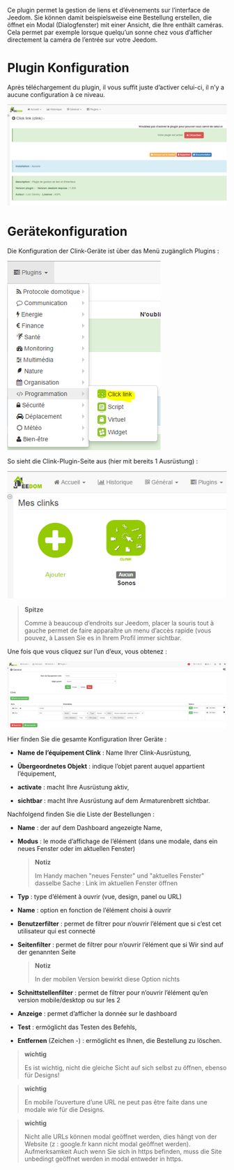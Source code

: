 Ce plugin permet la gestion de liens et d’évènements sur l’interface de
Jeedom. Sie können damit beispielsweise eine Bestellung erstellen, die
öffnet ein Modal (Dialogfenster) mit einer Ansicht, die Ihre enthält
caméras. Cela permet par exemple lorsque quelqu’un sonne chez vous
d’afficher directement la caméra de l’entrée sur votre Jeedom.

Plugin Konfiguration 
=======================

Après téléchargement du plugin, il vous suffit juste d’activer celui-ci,
il n’y a aucune configuration à ce niveau.

![clink1](../images/clink1.PNG)

Gerätekonfiguration 
=============================

Die Konfiguration der Clink-Geräte ist über das Menü zugänglich
Plugins :

![clink2](../images/clink2.PNG)

So sieht die Clink-Plugin-Seite aus (hier mit bereits 1
Ausrüstung) :

![clink3](../images/clink3.PNG)

> **Spitze**
>
> Comme à beaucoup d’endroits sur Jeedom, placer la souris tout à gauche
> permet de faire apparaître un menu d’accès rapide (vous pouvez, à
> Lassen Sie es in Ihrem Profil immer sichtbar.

Une fois que vous cliquez sur l’un d’eux, vous obtenez :

![clink4](../images/clink4.PNG)

Hier finden Sie die gesamte Konfiguration Ihrer Geräte :

-   **Name de l’équipement Clink** : Name Ihrer Clink-Ausrüstung,

-   **Übergeordnetes Objekt** : indique l’objet parent auquel appartient
    l’équipement,

-   **activate** : macht Ihre Ausrüstung aktiv,

-   **sichtbar** : macht Ihre Ausrüstung auf dem Armaturenbrett sichtbar.

Nachfolgend finden Sie die Liste der Bestellungen :

-   **Name** : der auf dem Dashboard angezeigte Name,

-   **Modus** : le mode d’affichage de l’élément (dans une modale, dans
    ein neues Fenster oder im aktuellen Fenster)

    > **Notiz**
    >
    > Im Handy machen &quot;neues Fenster&quot; und &quot;aktuelles Fenster&quot; dasselbe
    > Sache : Link im aktuellen Fenster öffnen

-   **Typ** : type d’élément à ouvrir (vue, design, panel ou URL)

-   **Name** : option en fonction de l’élément choisi à ouvrir

-   **Benutzerfilter** : permet de filtrer pour n’ouvrir l’élément
    que si c’est cet utilisateur qui est connecté

-   **Seitenfilter** : permet de filtrer pour n’ouvrir l’élément que si
    Wir sind auf der genannten Seite

    > **Notiz**
    >
    > In der mobilen Version bewirkt diese Option nichts

-   **Schnittstellenfilter** : permet de filtrer pour n’ouvrir l’élément
    qu’en version mobile/desktop ou sur les 2

-   **Anzeige** : permet d’afficher la donnée sur le dashboard

-   **Test** : ermöglicht das Testen des Befehls,

-   **Entfernen** (Zeichen -) : ermöglicht es Ihnen, die Bestellung zu löschen.

> **wichtig**
>
> Es ist wichtig, nicht die gleiche Sicht auf sich selbst zu öffnen, ebenso für
> Designs!

> **wichtig**
>
> En mobile l’ouverture d’une URL ne peut pas être faite dans une modale
> wie für die Designs.

> **wichtig**
>
> Nicht alle URLs können modal geöffnet werden, dies hängt von der
> Website (z : google.fr kann nicht modal geöffnet werden). Aufmerksamkeit
> Auch wenn Sie sich in https befinden, muss die Site unbedingt geöffnet werden
> in modal entweder in https.
